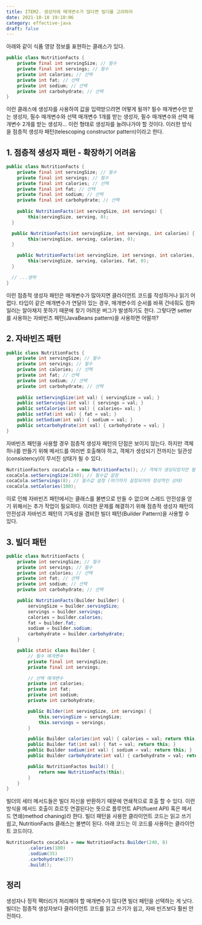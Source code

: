 ```yaml
---
title: ITEM2. 생성자에 매개변수가 많다면 빌더를 고려하라
date: 2021-10-10 19:10:06
category: effective-java
draft: false
---
```


아래와 같이 식품 영양 정보를 표현하는 클래스가 있다.

```java
public class NutritionFacts {
	private final int servingSize; // 필수
	private final int servings; // 필수
	private int calories; // 선택
	private int fat; // 선택
	private int sodium; // 선택
	private int carbohydrate; // 선택
}
```

이런 클래스에 생성자를 사용하여 값을 입력받으려면 어떻게 될까? 필수 매개변수만 받는 생성자, 필수 매개변수와 선택 매개변수 1개를 받는 생성자, 필수 매개변수와 선택 매개변수 2개를 받는 생성자... 이런 형태로 생성자를 늘려나가야 할 것이다. 이러한 방식을 점층적 생성자 패턴(telescoping constructor pattern)이라고 한다.

## 1. 점층적 생성자 패턴 - 확장하기 어려움

```java
public class NutritionFacts {
	private final int servingSize; // 필수
	private final int servings; // 필수
	private final int calories; // 선택
	private final int fat; // 선택
	private final int sodium; // 선택
	private final int carbohydrate; // 선택
	
	public NutritionFacts(int servingSize, int servings) {
		this(servingSize, serving, 0);
  }

  public NutritionFacts(int servingSize, int servings, int calories) {
		this(servingSize, serving, calories, 0);
  }

	public NutritionFacts(int servingSize, int servings, int calories, int fat) {
		this(servingSize, serving, calories, fat, 0);
  }

  // ...생략
}
```

이런 점층적 생성자 패턴은 매개변수가 많아지면 클라이언트 코드를 작성하거나 읽기 어렵다. 타입이 같은 매개변수가 연달아 있는 경우, 매개변수의 순서를 바꿔 건네줘도 컴파일러는 알아채지 못하기 때문에 찾기 어려운 버그가 발생하기도 한다. 그렇다면 setter를 사용하는 자바빈즈 패턴(JavaBeans pattern)을 사용하면 어떨까?

## 2. 자바빈즈 패턴

```java
public class NutritionFacts {
	private int servingSize; // 필수
	private int servings; // 필수
	private int calories; // 선택
	private int fat; // 선택
	private int sodium; // 선택
	private int carbohydrate; // 선택
	
	public setServingSize(int val) { servingSize = val; }
	public setServings(int val) { servings = val; }
	public setCalories(int val) { calories= val; }
	public setFat(int val) { fat = val; }
	public setSodium(int val) { sodium = val; }
	public setcarbohydrate(int val) { carbohydrate = val; }
}
```

자바빈즈 패턴을 사용할 경우 점층적 생성자 패턴의 단점은 보이지 않는다. 하지만 객체 하나를 만들기 위해 메서드를 여러번 호출해야 하고, 객체가 생성되기 전까지는 일관성(consistency)이 무서진 상태가 될 수 있다.

```java
NutritionFactors cocaCola = new NutritionFacts(); // 객체가 생성되었지만 필수 값이 설정되지 않음
cocaCola.setServingSize(240); // 필수값 설정
cocaCola.setServings(8); // 필수값 설정 (여기까지 설정되어야 정상적인 상태)
cocaCola.setCalories(100);
```

이로 인해 자바빈즈 패턴에서는 클래스를 불변으로 만들 수 없으며 스레드 안전성을 얻기 위해서는 추가 작업이 필요하다. 이러한 문제를 해결하기 위해 점층적 생성자 패턴의 안전성과 자바빈즈 패턴의 기독성을 겸비한 빌더 패턴(Builder Pattern)을 사용할 수 있다.

## 3. 빌더 패턴

```java
public class NutritionFacts {
    private int servingSize; // 필수
    private int servings; // 필수
    private int calories; // 선택
    private int fat; // 선택
    private int sodium; // 선택
    private int carbohydrate; // 선택

    public NutritionFacts(Builder builder) {
        servingSize = builder.servingSize;
        servings = builder.servings;
        calories = builder.calories;
        fat = builder.fat;
        sodium = builder.sodium;
        carbohydrate = builder.carbohydrate;
    }

    public static class Builder {
        // 필수 매개변수
        private final int servingSize;
        private final int servings;

        // 선택 매개변수
        private int calories;
        private int fat;
        private int sodium;
        private int carbohydrate;

        public Bilder(int servingSize, int servings) {
            this.servingSize = servingSize;
            this.servings = servings;
        }

        public Builder calories(int val) { calories = val; return this; }
        public Builder fat(int val) { fat = val; return this; }
        public Builder sodium(int val) { sodium = val; return this; }
        public Builder carbohydrate(int val) { carbohydrate = val; return this; }

        public NutritionFactos build() {
            return new NutritionFacts(this);
        }
    }
}
```

빌더의 세터 메서드들은 빌더 자신을 반환하기 때문에 연쇄적으로 호출 할 수 있다. 이런 방식을 메서드 호출이 흐르듯 연결된다는 뜻으로 플루언트 API(fluent API) 혹은 메서드 연쇄(method chaning)라 한다. 빌더 패턴을 사용한 클라이언트 코드는 읽고 쓰기 쉽고, NutritionFacts 클래스는 불변이 된다. 아래 코드는 이 코드를 사용하는 클라이언트 코드이다.

```java
NutritionFacts cocaCola = new NutritionFacts.Builder(240, 8)
        .calories(100)
        .sodium(35)
        .carbohydrate(27)
        .build();
```

## 정리

생성자나 정적 팩터리가 처리해야 할 매개변수가 많다면 빌더 패턴을 선택하는 게 낫다. 빌더는 점층적 생성자보다 클라이언트 코드를 읽고 쓰기가 쉽고, 자바 빈즈보다 훨씬 안전하다.